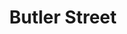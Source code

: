 ---
title: Butler Street # My lovely content
decade: 1950 # 1970
category: surrounding_estate # global_news, UK_news, oldham_news, oldham_history, towers, surrounding_estate # Always exactly one category
year: 1950 # 1975 # if we have it
source: Sheila # Sheila # If we have it
link: # https://wikipedia.org/dsdsadsa # If we have it
image_alt: A scan of a yellowed photograph of the view along Butler Street, with visible signs of age. There is a washing line hung across the street, and the top of a pointed tower barely visible in the distance. At the bottom of the photo, some text reads Butler ST. 1950.  # If there is one
image_caption: Butler Street in 1950. Image supplied by Sheila for 'The Towers - A history of Crossbank and Summervale’. Licence CC BY-NC-ND 4.0 # If there is one
image_path: butler_street.jpg # If there is one, should be colocated with the index.md file in the folder
---